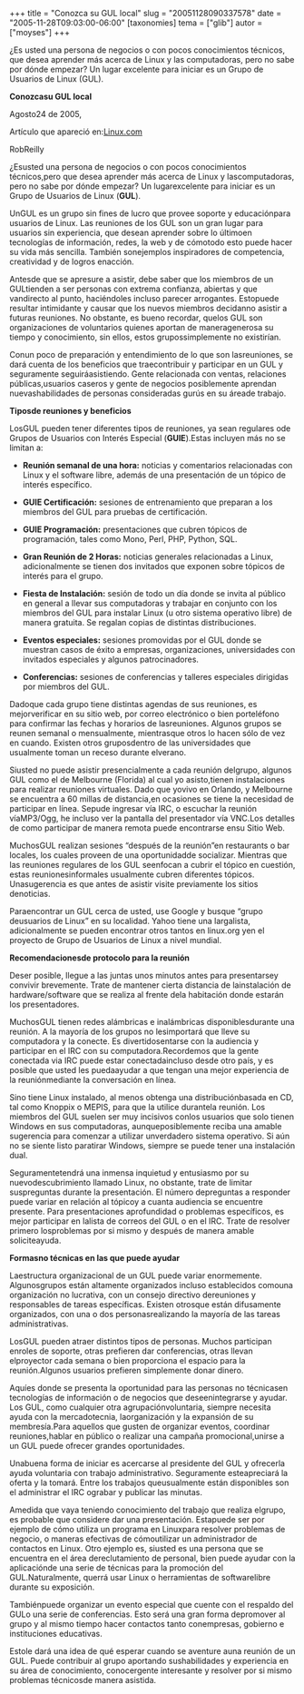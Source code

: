 +++
title = "Conozca su GUL local"
slug = "20051128090337578"
date = "2005-11-28T09:03:00-06:00"
[taxonomies]
tema = ["glib"]
autor = ["moyses"]
+++

¿Es usted una persona de negocios o con pocos conocimientos técnicos,
que desea aprender más acerca de Linux y las computadoras, pero no sabe
por dónde empezar? Un lugar excelente para iniciar es un Grupo de
Usuarios de Linux (GUL).

<!-- more -->
**Conozcasu GUL local**

Agosto24 de 2005,

Artículo que apareció
en:[Linux.com](http://community.linux.com/article.pl?sid=05/08/15/1541237&tid=52)

RobReilly



¿Esusted una persona de negocios o con pocos conocimientos técnicos,pero
que desea aprender más acerca de Linux y lascomputadoras, pero no sabe
por dónde empezar? Un lugarexcelente para iniciar es un Grupo de
Usuarios de Linux (**GUL**).



UnGUL es un grupo sin fines de lucro que provee soporte y educaciónpara
usuarios de Linux. Las reuniones de los GUL son un gran lugar para
usuarios sin experiencia, que desean aprender sobre lo últimoen
tecnologías de información, redes, la web y de cómotodo esto puede hacer
su vida más sencilla. También sonejemplos inspiradores de competencia,
creatividad y de logros enacción.



Antesde que se apresure a asistir, debe saber que los miembros de un
GULtienden a ser personas con extrema confianza, abiertas y que
vandirecto al punto, haciéndoles incluso parecer arrogantes. Estopuede
resultar intimidante y causar que los nuevos miembros decidanno asistir
a futuras reuniones. No obstante, es bueno recordar, quelos GUL son
organizaciones de voluntarios quienes aportan de maneragenerosa su
tiempo y conocimiento, sin ellos, estos grupossimplemente no existirían.



Conun poco de preparación y entendimiento de lo que son lasreuniones, se
dará cuenta de los beneficios que traecontribuir y participar en un GUL
y seguramente seguiráasistiendo. Gente relacionada con ventas,
relaciones públicas,usuarios caseros y gente de negocios posiblemente
aprendan nuevashabilidades de personas consideradas gurús en su áreade
trabajo.



**Tiposde reuniones y beneficios**



LosGUL pueden tener diferentes tipos de reuniones, ya sean regulares ode
Grupos de Usuarios con Interés Especial (**GUIE**).Estas incluyen más no
se limitan a:



-   **Reunión semanal de una hora:** noticias y comentarios relacionadas
    con Linux y el software libre, además de una presentación de un
    tópico de interés específico.

-   **GUIE Certificación:** sesiones de entrenamiento que preparan a los
    miembros del GUL para pruebas de certificación.

-   **GUIE Programación:** presentaciones que cubren tópicos de
    programación, tales como Mono, Perl, PHP, Python, SQL.

-   **Gran Reunión de 2 Horas:** noticias generales relacionadas a
    Linux, adicionalmente se tienen dos invitados que exponen sobre
    tópicos de interés para el grupo.

-   **Fiesta de Instalación:** sesión de todo un día donde se invita al
    público en general a llevar sus computadoras y trabajar en conjunto
    con los miembros del GUL para instalar Linux (u otro sistema
    operativo libre) de manera gratuita. Se regalan copias de distintas
    distribuciones.

-   **Eventos especiales:** sesiones promovidas por el GUL donde se
    muestran casos de éxito a empresas, organizaciones, universidades
    con invitados especiales y algunos patrocinadores.

-   **Conferencias:** sesiones de conferencias y talleres especiales
    dirigidas por miembros del GUL.



Dadoque cada grupo tiene distintas agendas de sus reuniones, es
mejorverificar en su sitio web, por correo electrónico o bien
porteléfono para confirmar las fechas y horarios de lasreuniones.
Algunos grupos se reunen semanal o mensualmente, mientrasque otros lo
hacen sólo de vez en cuando. Existen otros gruposdentro de las
universidades que usualmente toman un receso durante elverano.



Siusted no puede asistir presencialmente a cada reunión delgrupo,
algunos GUL como el de Melbourne (Florida) al cual yo asisto,tienen
instalaciones para realizar reuniones virtuales. Dado que yovivo en
Orlando, y Melbourne se encuentra a 60 millas de distancia,en ocasiones
se tiene la necesidad de participar en línea. Sepude ingresar vía IRC, o
escuchar la reunión víaMP3/Ogg, he incluso ver la pantalla del
presentador vía VNC.Los detalles de como participar de manera remota
puede encontrarse ensu Sitio Web.



MuchosGUL realizan sesiones “después de la reunión”en restaurants o bar
locales, los cuales proveen de una oportunidadde socializar. Mientras
que las reuniones regulares de los GUL seenfocan a cubrir el tópico en
cuestión, estas reunionesinformales usualmente cubren diferentes
tópicos. Unasugerencia es que antes de asistir visite previamente los
sitios denoticias.

Paraencontrar un GUL cerca de usted, use Google y busque “grupo
deusuarios de Linux” en su localidad. Yahoo tiene una largalista,
adicionalmente se pueden encontrar otros tantos en linux.org yen el
proyecto de Grupo de Usuarios de Linux a nivel mundial.



**Recomendacionesde protocolo para la reunión**



Deser posible, llegue a las juntas unos minutos antes para presentarsey
convivir brevemente. Trate de mantener cierta distancia de lainstalación
de hardware/software que se realiza al frente dela habitación donde
estarán los presentadores.



MuchosGUL tienen redes alámbricas e inalámbricas disponiblesdurante una
reunión. A la mayoría de los grupos no lesimportará que lleve su
computadora y la conecte. Es divertidosentarse con la audiencia y
participar en el IRC con su computadora.Recordemos que la gente
conectada via IRC puede estar conectadaincluso desde otro país, y es
posible que usted les puedaayudar a que tengan una mejor experiencia de
la reuniónmediante la conversación en línea.



Sino tiene Linux instalado, al menos obtenga una distribuciónbasada en
CD, tal como Knoppix o MEPIS, para que la utilice durantela reunión. Los
miembros del GUL suelen ser muy incisivos conlos usuarios que solo
tienen Windows en sus computadoras, aunqueposiblemente reciba una amable
sugerencia para comenzar a utilizar unverdadero sistema operativo. Si
aún no se siente listo paratirar Windows, siempre se puede tener una
instalación dual.



Seguramentetendrá una inmensa inquietud y entusiasmo por su
nuevodescubrimiento llamado Linux, no obstante, trate de limitar
suspreguntas durante la presentación. El número depreguntas a responder
puede variar en relación al tópicoy a cuanta audiencia se encuentre
presente. Para presentaciones aprofundidad o problemas específicos, es
mejor participar en lalista de correos del GUL o en el IRC. Trate de
resolver primero losproblemas por si mismo y después de manera amable
soliciteayuda.



**Formasno técnicas en las que puede ayudar**



Laestructura organizacional de un GUL puede variar enormemente.
Algunosgrupos están altamente organizados incluso establecidos comouna
organización no lucrativa, con un consejo directivo dereuniones y
responsables de tareas específicas. Existen otrosque están difusamente
organizados, con una o dos personasrealizando la mayoría de las tareas
administrativas.



LosGUL pueden atraer distintos tipos de personas. Muchos participan
enroles de soporte, otras prefieren dar conferencias, otras llevan
elproyector cada semana o bien proporciona el espacio para la
reunión.Algunos usuarios prefieren simplemente donar dinero.



Aquíes donde se presenta la oportunidad para las personas no técnicasen
tecnologías de información o de negocios que deseenintegrarse y ayudar.
Los GUL, como cualquier otra agrupaciónvoluntaria, siempre necesita
ayuda con la mercadotecnia, laorganización y la expansión de su
membresía.Para aquellos que gusten de organizar eventos, coordinar
reuniones,hablar en público o realizar una campaña promocional,unirse a
un GUL puede ofrecer grandes oportunidades.



Unabuena forma de iniciar es acercarse al presidente del GUL y ofrecerla
ayuda voluntaria con trabajo administrativo. Seguramente esteapreciará
la oferta y la tomará. Entre los trabajos queusualmente están
disponibles son el administrar el IRC ograbar y publicar las minutas.



Amedida que vaya teniendo conocimiento del trabajo que realiza elgrupo,
es probable que considere dar una presentación. Estapuede ser por
ejemplo de cómo utiliza un programa en Linuxpara resolver problemas de
negocio, o maneras efectivas de cómoutilizar un administrador de
contactos en Linux. Otro ejemplo es, siusted es una persona que se
encuentra en el área dereclutamiento de personal, bien puede ayudar con
la aplicaciónde una serie de técnicas para la promoción del
GUL.Naturalmente, querrá usar Linux o herramientas de softwarelibre
durante su exposición.



Tambiénpuede organizar un evento especial que cuente con el respaldo del
GULo una serie de conferencias. Esto será una gran forma depromover al
grupo y al mismo tiempo hacer contactos tanto conempresas, gobierno e
instituciones educativas.



Estole dará una idea de qué esperar cuando se aventure auna reunión de
un GUL. Puede contribuir al grupo aportando sushabilidades y experiencia
en su área de conocimiento, conocergente interesante y resolver por si
mismo problemas técnicosde manera asistida.
